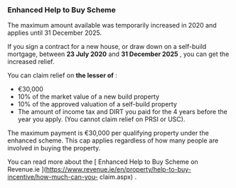 ###  Enhanced Help to Buy Scheme

The maximum amount available was temporarily increased in 2020 and applies
until 31 December 2025.

If you sign a contract for a new house, or draw down on a self-build mortgage,
between **23 July 2020** and **31 December 2025** , you can get the increased
relief.

You can claim relief on **the lesser of** :

  * €30,000 
  * 10% of the market value of a new build property 
  * 10% of the approved valuation of a self-build property 
  * The amount of income tax and DIRT you paid for the 4 years before the year you apply. (You cannot claim relief on PRSI or USC). 

The maximum payment is €30,000 per qualifying property under the enhanced
scheme. This cap applies regardless of how many people are involved in buying
the property.

You can read more about the [ Enhanced Help to Buy Scheme on Revenue.ie
](https://www.revenue.ie/en/property/help-to-buy-incentive/how-much-can-you-
claim.aspx) .
